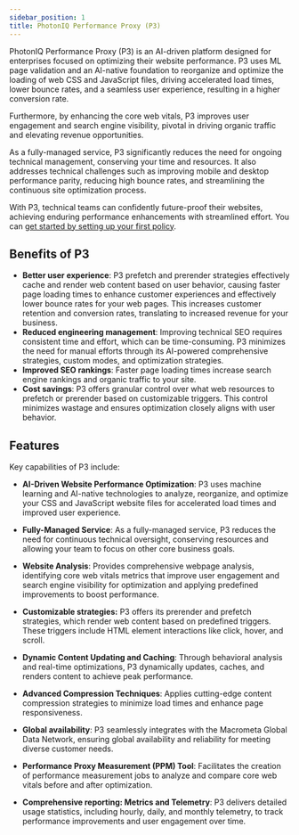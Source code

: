 ```yaml
---
sidebar_position: 1
title: PhotonIQ Performance Proxy (P3)
---
```


PhotonIQ Performance Proxy (P3) is an AI-driven platform designed for enterprises focused on optimizing their website performance. P3 uses ML page validation and an AI-native foundation to reorganize and optimize the loading of web CSS and JavaScript files, driving accelerated load times, lower bounce rates, and a seamless user experience, resulting in a higher conversion rate.

Furthermore, by enhancing the core web vitals, P3 improves user engagement and search engine visibility, pivotal in driving organic traffic and elevating revenue opportunities.

As a fully-managed service, P3 significantly reduces the need for ongoing technical management, conserving your time and resources. It also addresses technical challenges such as improving mobile and desktop performance parity, reducing high bounce rates, and streamlining the continuous site optimization process.

With P3, technical teams can confidently future-proof their websites, achieving enduring performance enhancements with streamlined effort. You can [get started by setting up your first policy](get-started-p3.md). 

## Benefits of P3

- **Better user experience**: P3 prefetch and prerender strategies effectively cache and render web content based on user behavior, causing faster page loading times to enhance customer experiences and effectively lower bounce rates for your web pages. This increases customer retention and conversion rates, translating to increased revenue for your business.
- **Reduced engineering management**: Improving technical SEO requires consistent time and effort, which can be time-consuming. P3 minimizes the need for manual efforts through its AI-powered comprehensive strategies, custom modes, and optimization strategies.
- **Improved SEO rankings**: Faster page loading times increase search engine rankings and organic traffic to your site. 
- **Cost savings**: P3 offers granular control over what web resources to prefetch or prerender based on customizable triggers. This control minimizes wastage and ensures optimization closely aligns with user behavior. 

## Features​

Key capabilities of P3 include:

- **AI-Driven Website Performance Optimization**: P3 uses machine learning and AI-native technologies to analyze, reorganize, and optimize your CSS and JavaScript website files for accelerated load times and improved user experience.

- **Fully-Managed Service**: As a fully-managed service, P3 reduces the need for continuous technical oversight, conserving resources and allowing your team to focus on other core business goals.
- **Website Analysis**: Provides comprehensive webpage analysis, identifying core web vitals metrics that improve user engagement and search engine visibility for optimization and applying predefined improvements to boost performance.
- **Customizable strategies:** P3 offers its prerender and prefetch strategies, which render web content based on predefined triggers. These triggers include HTML element interactions like click, hover, and scroll.

- **Dynamic Content Updating and Caching**: Through behavioral analysis and real-time optimizations, P3 dynamically updates, caches, and renders content to achieve peak performance.

- **Advanced Compression Techniques**: Applies cutting-edge content compression strategies to minimize load times and enhance page responsiveness.

- **Global availability**: P3 seamlessly integrates with the Macrometa Global Data Network, ensuring global availability and reliability for meeting diverse customer needs.

- **Performance Proxy Measurement (PPM) Tool**: Facilitates the creation of performance measurement jobs to analyze and compare core web vitals before and after optimization.

- **Comprehensive reporting: Metrics and Telemetry**: P3 delivers detailed usage statistics, including hourly, daily, and monthly telemetry, to track performance improvements and user engagement over time.